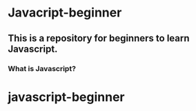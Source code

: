 # Javacript-beginner

## This is a repository for beginners to learn Javascript.

### What is Javascript?
# javascript-beginner
